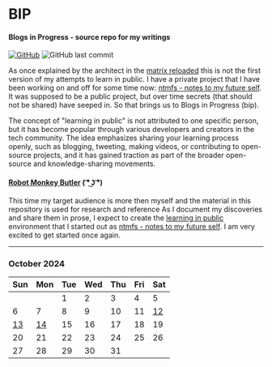 # BIP
#### Blogs in Progress - source repo for my writings
[![GitHub](https://img.shields.io/badge/GitHub-%23121011.svg?logo=github&logoColor=white)][bip]
![GitHub last commit](https://img.shields.io/github/last-commit/codemarc/bip)

As once explained by the architect in the [matrix reloaded][redux] this is not the first version of my attempts to learn in public. I have a private project that I have been working on and off for some time now: [ntmfs - notes to my future self][ntmfs].
It was supposed to be a public project, but over time secrets (that should not be shared) have seeped in. So that brings us to Blogs in Progress (bip).

The concept of "learning in public" is not attributed to one specific person, but it has become popular through various developers and creators in the tech community. The idea emphasizes sharing your learning process openly, such as blogging, tweeting, making videos, or contributing to open-source projects, and it has gained traction as part of the broader open-source and knowledge-sharing movements.

#### [Robot Monkey Butler][rmb] <span style="white-space: nowrap;">( ͡° ͜ʖ ͡°)</span> 

This time my target audience is more then myself and the material in this repository is used for research and reference  As I document my discoveries and share them in prose, I expect to create the [learning in public][swyx] environment that I started out as [ntmfs - notes to my future self][ntmfs]. I am very excited to get started once again.

<!-- References -->
[bip]: https://github.com/codemarc/bip
[redux]: https://youtu.be/LN8EE5JxSGQ?t=86
[ntmfs]: https://github.com/codemarc/ntmfs
[swyx]: https://www.swyx.io/learn-in-public/
[rmb]: https://fb.watch/9P1cHyeIXJ/


---

### October 2024

| Sun  | Mon  | Tue | Wed | Thu | Fri | Sat  |
|----- |----- |-----|-----|-----|-----|----- |
|      |      |  1  |  2  |  3  |  4  |  5   |
|  6   |  7   |  8  |  9  | 10  | 11  | [12] |
| [13] | [14] | 15  | 16  | 17  | 18  | 19   |
| 20   | 21   | 22  | 23  | 24  | 25  | 26   |
| 27   | 28   | 29  | 30  | 31  |     |      |


<!-- yom kippur --> 
[12]: ./2024/10/12.md
[13]: ./2024/10/13.md
<!--Columbus Day -->
[14]: ./2024/10/14.md


